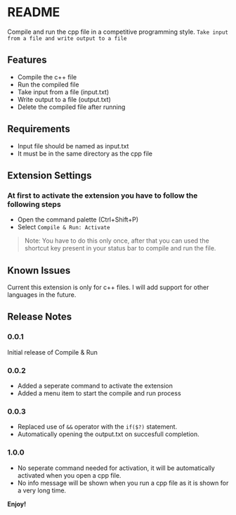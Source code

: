 # README

Compile and run the cpp file in a competitive programming style. `Take input from a file and write output to a file`

## Features

- Compile the c++ file
- Run the compiled file
- Take input from a file (input.txt)
- Write output to a file (output.txt)
- Delete the compiled file after running

## Requirements

- Input file should be named as input.txt
- It must be in the same directory as the cpp file

## Extension Settings

### At first to activate the extension you have to follow the following steps
- Open the command palette (Ctrl+Shift+P)
- Select `Compile & Run: Activate`

> Note: You have to do this only once, after that you can used the shortcut key present in your status bar to compile and run the file.

## Known Issues

Current this extension is only for c++ files. I will add support for other languages in the future.

## Release Notes

### 0.0.1

Initial release of Compile & Run

### 0.0.2

- Added a seperate command to activate the extension
- Added a menu item to start the compile and run process

### 0.0.3

- Replaced use of `&&` operator with the `if($?)` statement.
- Automatically opening the output.txt on succesfull completion.

### 1.0.0
- No seperate command needed for activation, it will be automatically activated when you open a cpp file.
- No info message will be shown when you run a cpp file as it is shown for a very long time.

**Enjoy!**
